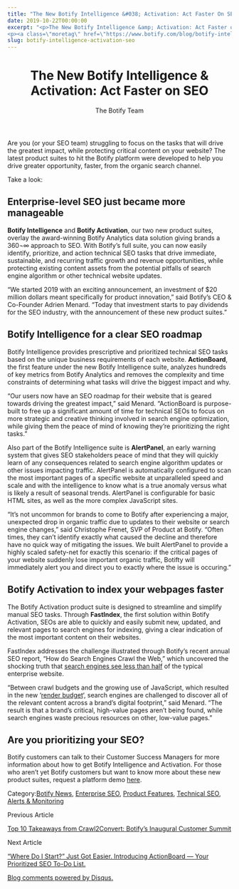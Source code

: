 ```yaml
---
title: "The New Botify Intelligence &#038; Activation: Act Faster On SEO"
date: 2019-10-22T00:00:00
excerpt: "<p>The New Botify Intelligence &amp; Activation: Act Faster on SEO The Botify Team Are you (or your SEO team) struggling to focus on the tasks that will drive the greatest impact, while protecting critical content on your website? The latest product suites to hit the Botify platform were developed to help you drive greater opportunity,&hellip; </p>
<p><a class=\"moretag\" href=\"https://www.botify.com/blog/botify-intelligence-activation-seo\">Read the full article</a></p>"
slug: botify-intelligence-activation-seo
---
```


<header class="text-center">
<h1 class="font-internacional font-regular normal text-header-one leading-header-one text-typography-accent-2">The New Botify Intelligence &amp; Activation: Act Faster on SEO</h1>
<div class="flex items-center justify-center my-3"><span class="ml-1 font-internacional font-regular normal text-base leading-none text-typography-primary">The Botify Team</span></div>
<div></div>
</header>
<p>Are you (or your SEO team) struggling to focus on the tasks that will drive the greatest impact, while protecting critical content on your website? The latest product suites to hit the Botify platform were developed to help you drive greater opportunity, faster, from the organic search channel.</p>
<p>Take a look:</p>
<h2 id="enterprise-level-seo-just-became-more-manageable">Enterprise-level SEO just became more manageable</h2>
<p><strong>Botify Intelligence</strong> and <strong>Botify Activation</strong>, our two new product suites, overlay the award-winning Botify Analytics data solution giving brands a 360¬∞ approach to SEO. With Botify&#8217;s full suite, you can now easily identify, prioritize, and action technical SEO tasks that drive immediate, sustainable, and recurring traffic growth and revenue opportunities, while protecting existing content assets from the potential pitfalls of search engine algorithm or other technical website updates.</p>
<p>&#8220;We started 2019 with an exciting announcement, an investment of $20 million dollars meant specifically for product innovation,&#8221; said Botify&#8217;s CEO &amp; Co-Founder Adrien Menard. &#8220;Today that investment starts to pay dividends for the SEO industry, with the announcement of these new product suites.&#8221;</p>
<h2 id="botify-intelligence-for-a-clear-seo-roadmap">Botify Intelligence for a clear SEO roadmap</h2>
<p>Botify Intelligence provides prescriptive and prioritized technical SEO tasks based on the unique business requirements of each website. <strong>ActionBoard</strong>, the first feature under the new Botify Intelligence suite, analyzes hundreds of key metrics from Botify Analytics and removes the complexity and time constraints of determining what tasks will drive the biggest impact and why.</p>
<p>&#8220;Our users now have an SEO roadmap for their website that is geared towards driving the greatest impact,&#8221; said Menard. &#8220;ActionBoard is purpose-built to free up a significant amount of time for technical SEOs to focus on more strategic and creative thinking involved in search engine optimization, while giving them the peace of mind of knowing they&#8217;re prioritizing the right tasks.&#8221;</p>
<p>Also part of the Botify Intelligence suite is <strong>AlertPanel</strong>, an early warning system that gives SEO stakeholders peace of mind that they will quickly learn of any consequences related to search engine algorithm updates or other issues impacting traffic. AlertPanel is automatically configured to scan the most important pages of a specific website at unparalleled speed and scale and with the intelligence to know what is a true anomaly versus what is likely a result of seasonal trends. AlertPanel is configurable for basic HTML sites, as well as the more complex JavaScript sites.</p>
<p>&#8220;It&#8217;s not uncommon for brands to come to Botify after experiencing a major, unexpected drop in organic traffic due to updates to their website or search engine changes,&#8221; said Christophe Frenet, SVP of Product at Botify. &#8220;Often times, they can&#8217;t identify exactly what caused the decline and therefore have no quick way of mitigating the issues. We built AlertPanel to provide a highly scaled safety-net for exactly this scenario: if the critical pages of your website suddenly lose important organic traffic, Botifty will immediately alert you and direct you to exactly where the issue is occuring.&#8221;</p>
<h2 id="botify-activation-to-index-your-webpages-faster">Botify Activation to index your webpages faster</h2>
<p>The Botify Activation product suite is designed to streamline and simplify manual SEO tasks. Through <strong>FastIndex</strong>, the first solution within Botify Activation, SEOs are able to quickly and easily submit new, updated, and relevant pages to search engines for indexing, giving a clear indication of the most important content on their websites.</p>
<p>FastIndex addresses the challenge illustrated through Botify&#8217;s recent annual SEO report, &#8220;How do Search Engines Crawl the Web,&#8221; which uncovered the shocking truth that <a href="https://www.botify.com/blog/getting-pages-crawled-rendered-indexed">search engines see less than half</a> of the typical enterprise website.</p>
<p>&#8220;Between crawl budgets and the growing use of JavaScript, which resulted in the new &#8216;<a href="https://www.botify.com/blog/from-crawl-budget-to-render-budget">render budget</a>&#8216;, search engines are challenged to discover all of the relevant content across a brand&#8217;s digital footprint,&#8221; said Menard. &#8220;The result is that a brand&#8217;s critical, high-value pages aren&#8217;t being found, while search engines waste precious resources on other, low-value pages.&#8221;</p>
<h2 id="are-you-prioritizing-your-seo-">Are you prioritizing your SEO?</h2>
<p>Botify customers can talk to their Customer Success Managers for more information about how to get Botify Intelligence and Activation. For those who aren&#8217;t yet Botify customers but want to know more about these new product suites, request a platform demo <a href="https://lp.botify.com/book-a-demo-suite">here</a>.</p>
<div class="tags leading-big border-t border-b border-brand-quaternary-lighter mt-4"><span class="mr-1 font-roboto font-regular normal text-base leading-none">Category:</span><a class="uppercase text-typography-accent-1" href="/blog">Botify News</a>, <a class="uppercase text-typography-accent-1" href="/solutions/e-commerce">Enterprise SEO</a>, <a class="uppercase text-typography-accent-1" href="/platform">Product Features</a>, <a class="uppercase text-typography-accent-1" href="/solutions/tech-seo">Technical SEO</a>, <a class="uppercase text-typography-accent-1" href="/platform/botify-intelligence">Alerts &amp; Monitoring</a></div>
<footer class="flex justify-center my-5 mx-5">
<div class="mr-1 w-1/2 text-right">
<p><span class="font-internacional font-regular normal text-base leading-none text-typography-primary">Previous Article</span></p>
<p><a class="inline-block mt-2" href="/blog/crawl2convert-botifys-inaugural-customer-summit"><span class="font-roboto font-regular normal text-base leading-none text-typography-accent-4">Top 10 Takeaways from Crawl2Convert: Botify&#8217;s Inaugural Customer Summit </span></a></p>
</div>
<div class="ml-1 w-1/2">
<p><span class="font-internacional font-regular normal text-base leading-none text-typography-primary">Next Article</span></p>
<p><a class="inline-block mt-2" href="/blog/action-board-prioritized-seo-plan"><span class="font-roboto font-regular normal text-base leading-none text-typography-accent-4">&#8220;Where Do I Start?&#8221; Just Got Easier. Introducing ActionBoard — Your Prioritized SEO To-Do List.</span></a></p>
</div>
</footer>
<div title="The New Botify Intelligence &amp; Activation: Act Faster on SEO">
<div id="disqus_thread_old"></div>
<p><a class="dsq-brlink" href="http://disqus.com">Blog comments powered by <span class="logo-disqus">Disqus</span>.</a></p>
</div>
